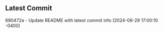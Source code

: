 
## Latest Commit
690472a - Update README with latest commit info (2024-08-29 17:00:10 -0400) <Yunxi-Zhou>
